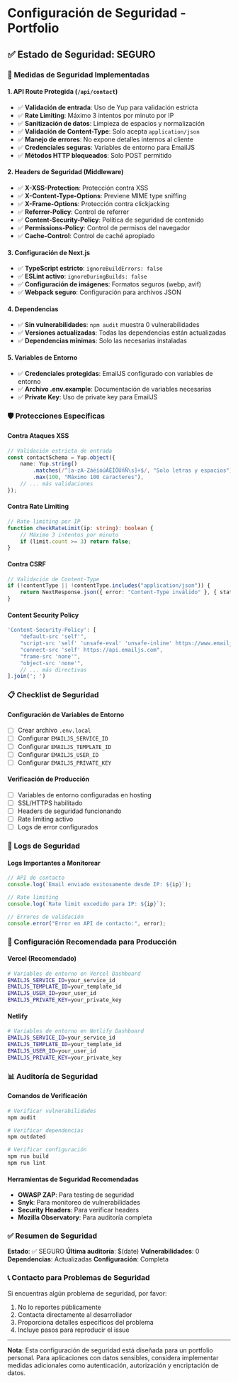 # Configuración de Seguridad - Portfolio

## ✅ Estado de Seguridad: SEGURO

### 🔐 Medidas de Seguridad Implementadas

#### 1. **API Route Protegida** (`/api/contact`)

- ✅ **Validación de entrada**: Uso de Yup para validación estricta
- ✅ **Rate Limiting**: Máximo 3 intentos por minuto por IP
- ✅ **Sanitización de datos**: Limpieza de espacios y normalización
- ✅ **Validación de Content-Type**: Solo acepta `application/json`
- ✅ **Manejo de errores**: No expone detalles internos al cliente
- ✅ **Credenciales seguras**: Variables de entorno para EmailJS
- ✅ **Métodos HTTP bloqueados**: Solo POST permitido

#### 2. **Headers de Seguridad** (Middleware)

- ✅ **X-XSS-Protection**: Protección contra XSS
- ✅ **X-Content-Type-Options**: Previene MIME type sniffing
- ✅ **X-Frame-Options**: Protección contra clickjacking
- ✅ **Referrer-Policy**: Control de referrer
- ✅ **Content-Security-Policy**: Política de seguridad de contenido
- ✅ **Permissions-Policy**: Control de permisos del navegador
- ✅ **Cache-Control**: Control de caché apropiado

#### 3. **Configuración de Next.js**

- ✅ **TypeScript estricto**: `ignoreBuildErrors: false`
- ✅ **ESLint activo**: `ignoreDuringBuilds: false`
- ✅ **Configuración de imágenes**: Formatos seguros (webp, avif)
- ✅ **Webpack seguro**: Configuración para archivos JSON

#### 4. **Dependencias**

- ✅ **Sin vulnerabilidades**: `npm audit` muestra 0 vulnerabilidades
- ✅ **Versiones actualizadas**: Todas las dependencias están actualizadas
- ✅ **Dependencias mínimas**: Solo las necesarias instaladas

#### 5. **Variables de Entorno**

- ✅ **Credenciales protegidas**: EmailJS configurado con variables de entorno
- ✅ **Archivo .env.example**: Documentación de variables necesarias
- ✅ **Private Key**: Uso de private key para EmailJS

### 🛡️ Protecciones Específicas

#### **Contra Ataques XSS**

```typescript
// Validación estricta de entrada
const contactSchema = Yup.object({
    name: Yup.string()
        .matches(/^[a-zA-ZáéíóúÁÉÍÓÚñÑ\s]+$/, "Solo letras y espacios")
        .max(100, "Máximo 100 caracteres"),
    // ... más validaciones
});
```

#### **Contra Rate Limiting**

```typescript
// Rate limiting por IP
function checkRateLimit(ip: string): boolean {
    // Máximo 3 intentos por minuto
    if (limit.count >= 3) return false;
}
```

#### **Contra CSRF**

```typescript
// Validación de Content-Type
if (!contentType || !contentType.includes("application/json")) {
    return NextResponse.json({ error: "Content-Type inválido" }, { status: 400 });
}
```

#### **Content Security Policy**

```typescript
'Content-Security-Policy': [
    "default-src 'self'",
    "script-src 'self' 'unsafe-eval' 'unsafe-inline' https://www.emailjs.com",
    "connect-src 'self' https://api.emailjs.com",
    "frame-src 'none'",
    "object-src 'none'",
    // ... más directivas
].join('; ')
```

### 📋 Checklist de Seguridad

#### **Configuración de Variables de Entorno**

- [ ] Crear archivo `.env.local`
- [ ] Configurar `EMAILJS_SERVICE_ID`
- [ ] Configurar `EMAILJS_TEMPLATE_ID`
- [ ] Configurar `EMAILJS_USER_ID`
- [ ] Configurar `EMAILJS_PRIVATE_KEY`

#### **Verificación de Producción**

- [ ] Variables de entorno configuradas en hosting
- [ ] SSL/HTTPS habilitado
- [ ] Headers de seguridad funcionando
- [ ] Rate limiting activo
- [ ] Logs de error configurados

### 🚨 Logs de Seguridad

#### **Logs Importantes a Monitorear**

```typescript
// API de contacto
console.log(`Email enviado exitosamente desde IP: ${ip}`);

// Rate limiting
console.log(`Rate limit excedido para IP: ${ip}`);

// Errores de validación
console.error("Error en API de contacto:", error);
```

### 🔧 Configuración Recomendada para Producción

#### **Vercel (Recomendado)**

```bash
# Variables de entorno en Vercel Dashboard
EMAILJS_SERVICE_ID=your_service_id
EMAILJS_TEMPLATE_ID=your_template_id
EMAILJS_USER_ID=your_user_id
EMAILJS_PRIVATE_KEY=your_private_key
```

#### **Netlify**

```bash
# Variables de entorno en Netlify Dashboard
EMAILJS_SERVICE_ID=your_service_id
EMAILJS_TEMPLATE_ID=your_template_id
EMAILJS_USER_ID=your_user_id
EMAILJS_PRIVATE_KEY=your_private_key
```

### 📊 Auditoría de Seguridad

#### **Comandos de Verificación**

```bash
# Verificar vulnerabilidades
npm audit

# Verificar dependencias
npm outdated

# Verificar configuración
npm run build
npm run lint
```

#### **Herramientas de Seguridad Recomendadas**

- **OWASP ZAP**: Para testing de seguridad
- **Snyk**: Para monitoreo de vulnerabilidades
- **Security Headers**: Para verificar headers
- **Mozilla Observatory**: Para auditoría completa

### ✅ Resumen de Seguridad

**Estado**: ✅ SEGURO
**Última auditoría**: $(date)
**Vulnerabilidades**: 0
**Dependencias**: Actualizadas
**Configuración**: Completa

### 📞 Contacto para Problemas de Seguridad

Si encuentras algún problema de seguridad, por favor:

1. No lo reportes públicamente
2. Contacta directamente al desarrollador
3. Proporciona detalles específicos del problema
4. Incluye pasos para reproducir el issue

---

**Nota**: Esta configuración de seguridad está diseñada para un portfolio personal. Para aplicaciones con datos sensibles, considera implementar medidas adicionales como autenticación, autorización y encriptación de datos.
